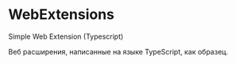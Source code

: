 # WebExtensions
Simple Web Extension (Typescript)


Веб расширения, написанные на языке TypeScript, как образец.
